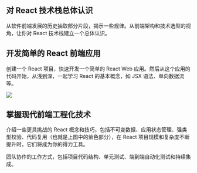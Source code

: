 ## 对 React 技术栈总体认识
从软件前端发展的历史抽取部分片段，揭示一些规律。从前端架构和技术选型的视角，让你对 React 技术栈建立一个总体认识。

## 开发简单的 React 前端应用
创建一个 React 项目，快速开发一个简单的 React Web 应用。然后从这个应用的代码开始，从浅到深，一起学习 React 的基本概念，如 JSX 语法、单向数据流等。

![](/images/1673528116616-2874cf3d-b23d-4685-a26f-5734396a3f75.png)

## 掌握现代前端工程化技术
介绍一些更具挑战的 React 概念和技巧，包括不可变数据、应用状态管理、强类型校验、代码复用（也就是上图中的紫色部分），在 React 项目规模和复杂度不断提升时，它们将成为你的得力工具。



团队协作的工作方式，包括项目代码结构、单元测试、端到端自动化测试和持续集成。

